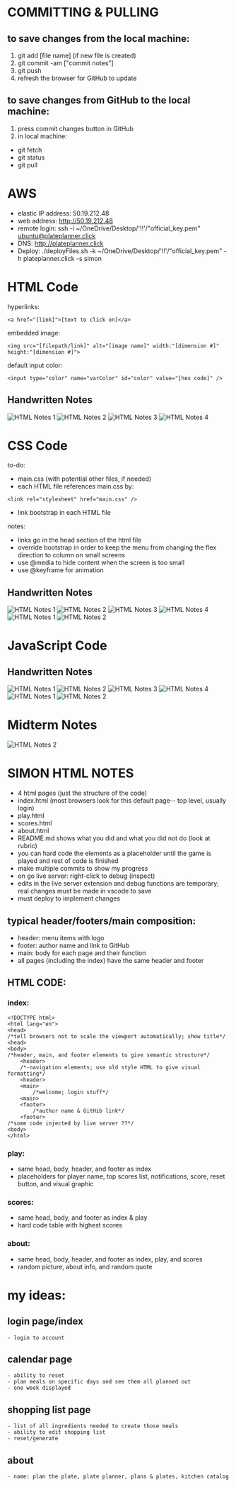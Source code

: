 # COMMITTING & PULLING
## to save changes from the local machine:
1. git add [file name] (if new file is created)	
2. git commit -am ["commit notes"]
3. git push
4. refresh the browser for GitHub to update
## to save changes from GitHub to the local machine:
1. press commit changes button in GitHub
2. in local machine:
- git fetch
- git status
- git pull

# AWS
- elastic IP address: 50.19.212.48 
- web address: http://50.19.212.48 
- remote login: ssh -i ~/OneDrive/Desktop/'!!'/"official_key.pem" ubuntu@plateplanner.click
- DNS: http://plateplanner.click
- Deploy: ./deployFiles.sh -k ~/OneDrive/Desktop/'!!'/"official_key.pem" -h plateplanner.click -s simon

# HTML Code
hyperlinks: 
```
<a href="[link]">[text to click on]</a>
```
embedded image:
```
<img src="[filepath/link]" alt="[image name]" width:"[dimension #]" height:"[dimension #]">
```
default input color:
```
<input type="color" name="varColor" id="color" value="[hex code]" />
```
## Handwritten Notes
![HTML Notes 1](https://github.com/chloekprice/startup/blob/main/IMG_7604.jpg?raw=true)
![HTML Notes 2](https://github.com/chloekprice/startup/blob/main/IMG_7605.jpg?raw=true)
![HTML Notes 3](https://github.com/chloekprice/startup/blob/main/IMG_7606.jpg?raw=true)
![HTML Notes 4](https://github.com/chloekprice/startup/blob/main/IMG_7607.jpg?raw=true)


# CSS Code
to-do:
- main.css (with potential other files, if needed)
- each HTML file references main.css by:
```
<link rel="stylesheet" href="main.css" />
```
- link bootstrap in each HTML file

notes:
- links go in the head section of the html file
- override bootstrap in order to keep the menu from changing the flex direction to column on small screens
- use @media to hide content when the screen is too small
- use @keyframe for animation
## Handwritten Notes
![HTML Notes 1](https://github.com/chloekprice/startup/blob/main/IMG_7608.jpg?raw=true)
![HTML Notes 2](https://github.com/chloekprice/startup/blob/main/IMG_7609.jpg?raw=true)
![HTML Notes 3](https://github.com/chloekprice/startup/blob/main/IMG_7610.jpg?raw=true)
![HTML Notes 4](https://github.com/chloekprice/startup/blob/main/IMG_7611.jpg?raw=true)
![HTML Notes 1](https://github.com/chloekprice/startup/blob/main/IMG_7612.jpg?raw=true)
![HTML Notes 2](https://github.com/chloekprice/startup/blob/main/IMG_7613.jpg?raw=true)

# JavaScript Code

## Handwritten Notes
![HTML Notes 1](https://github.com/chloekprice/startup/blob/main/IMG-7618.jpg?raw=true)
![HTML Notes 2](https://github.com/chloekprice/startup/blob/main/IMG-7619.jpg?raw=true)
![HTML Notes 3](https://github.com/chloekprice/startup/blob/main/IMG-7620.jpg?raw=true)
![HTML Notes 4](https://github.com/chloekprice/startup/blob/main/IMG-7621.jpg?raw=true)
![HTML Notes 1](https://github.com/chloekprice/startup/blob/main/IMG-7622.jpg?raw=true)
![HTML Notes 2](https://github.com/chloekprice/startup/blob/main/IMG-7623.jpg?raw=true)

# Midterm Notes
![HTML Notes 2](https://github.com/chloekprice/startup/blob/main/midterm_notes.jpg?raw=true)

# SIMON HTML NOTES
- 4 html pages (just the structure of the code)
- index.html (most browsers look for this default page-- top level, usually login)
- play.html
- scores.html
- about.html
- README.md shows what you did and what you did not do (look at rubric)
- you can hard code the elements as a placeholder until the game is played and rest of code is finished
- make multiple commits to show my progress
- on go live server: right-click to debug (inspect)
- edits in the live server extension and debug functions are temporary; real changes must be made in vscode to save
- must deploy to implement changes

## typical header/footers/main composition:
- header: menu items with logo
- footer: author name and link to GitHub
- main: body for each page and their function
- all pages (including the index) have the same header and footer

## HTML CODE:
### index:
```
<!DOCTYPE html>
<html lang="en">
<head>
/*tell browsers not to scale the viewport automatically; show title*/
<head>
<body>
/*header, main, and footer elements to give semantic structure*/
	<header>
	/*-navigation elements; use old style HTML to give visual formatting*/
	<header>
	<main>
		/*welcome; login stuff*/
	<main>
	<footer>
		/*author name & GitHib link*/
	<footer>
/*some code injected by live server ??*/
<body>
</html>
```
### play:
- same head, body, header, and footer as index
- placeholders for player name, top scores list, notifications, score, reset button, and visual graphic
### scores:
- same head, body, and footer as index & play
- hard code table with highest scores
### about:
- same head, body, header, and footer as index, play, and scores
- random picture, about info, and random quote

# my ideas:
## login page/index
	- login to account
## calendar page
	- ability to reset
	- plan meals on specific days and see them all planned out
	- one week displayed
## shopping list page
	- list of all ingredients needed to create those meals
	- ability to edit shopping list
	- reset/generate
## about
	- name: plan the plate, plate planner, plans & plates, kitchen catalog
